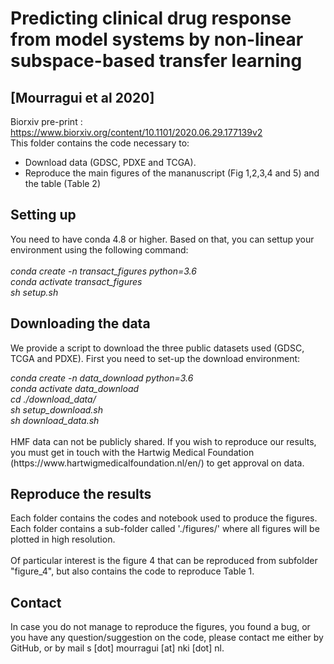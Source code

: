 # Predicting clinical drug response from model systems by non-linear subspace-based transfer learning
## [Mourragui et al 2020]

Biorxiv pre-print : https://www.biorxiv.org/content/10.1101/2020.06.29.177139v2
<br/>
This folder contains the code necessary to:
- Download data (GDSC, PDXE and TCGA).
- Reproduce the main figures of the mananuscript (Fig 1,2,3,4 and 5) and the table (Table 2)

## Setting up

You need to have conda 4.8 or higher. Based on that, you can settup your environment using the following command:
<br/><br/>
<em> 
	conda create -n transact_figures python=3.6 <br/>
	conda activate transact_figures <br/>
	sh setup.sh <br/>
</em>

## Downloading the data

We provide a script to download the three public datasets used (GDSC, TCGA and PDXE). First you need to set-up the download environment:

<em>
	conda create -n data_download python=3.6 <br/>
	conda activate data_download <br/>
	cd ./download_data/ <br/>
	sh setup_download.sh <br/>
	sh download_data.sh <br/>
</em>
<br/>
HMF data can not be publicly shared. If you wish to reproduce our results, you must get in touch with the Hartwig Medical Foundation (https://www.hartwigmedicalfoundation.nl/en/) to get approval on data.

## Reproduce the results

Each folder contains the codes and notebook used to produce the figures. Each folder contains a sub-folder called './figures/' where all figures will be plotted in high resolution.
<br/><br/>
Of particular interest is the figure 4 that can be reproduced from subfolder "figure_4", but also contains the code to reproduce Table 1.

## Contact

In case you do not manage to reproduce the figures, you found a bug, or you have any question/suggestion on the code, please contact me either by GitHub, or by mail s [dot] mourragui [at] nki [dot] nl.